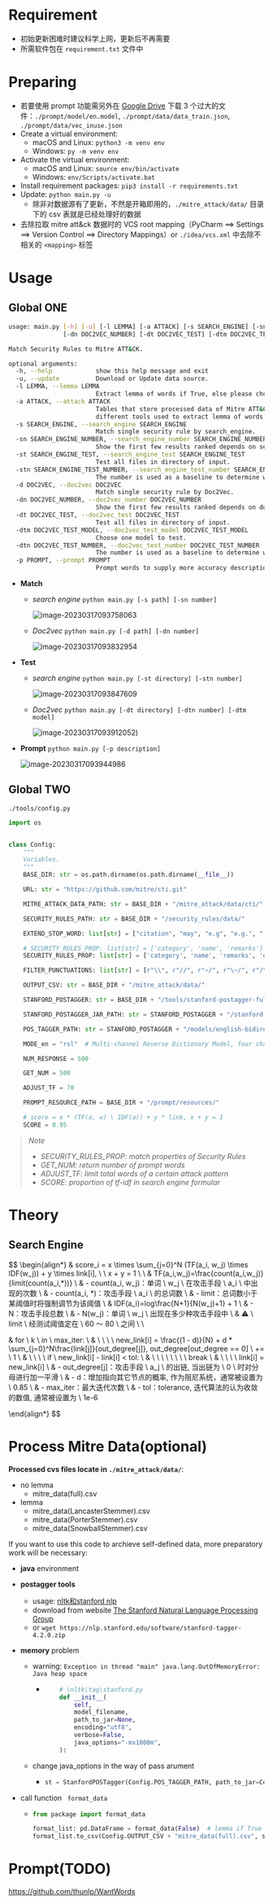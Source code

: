 # Requirement

- 初始更新困难时建议科学上网，更新后不再需要
- 所需软件包在 `requirement.txt` 文件中

# Preparing

- 若要使用 prompt 功能需另外在 [Google Drive](https://drive.google.com/drive/folders/1e-rdHZCyjCW1VsrJu8dNkWWFELc7J9g1?usp=sharing) 下载 3 个过大的文件：`./prompt/model/en.model`, `./prompt/data/data_train.json`, `./prompt/data/vec_inuse.json`
- Create a virtual environment:
  - macOS and Linux: `python3 -m venv env`
  - Windows: `py -m venv env`
- Activate the virtual environment:
  - macOS and Linux: `source env/bin/activate`
  - Windows: `env/Scripts/activate.bat`
- Install requirement packages: `pip3 install -r requirements.txt`
- Update: `python main.py -u`
  - 除非对数据源有了更新，不然是开箱即用的，`./mitre_attack/data/` 目录下的 csv 表就是已经处理好的数据
- 去除拉取 mitre att&ck 数据时的 VCS root mapping（PyCharm ==> Settings ==> Version Control ==> Directory Mappings）or `./idea/vcs.xml` 中去除不相关的 `<mapping>` 标签

# Usage

## Global ONE

```bash
usage: main.py [-h] [-u] [-l LEMMA] [-a ATTACK] [-s SEARCH_ENGINE] [-sn SEARCH_ENGINE_NUMBER] [-st SEARCH_ENGINE_TEST] [-stn SEARCH_ENGINE_TEST_NUMBER] [-d DOC2VEC]
               [-dn DOC2VEC_NUMBER] [-dt DOC2VEC_TEST] [-dtm DOC2VEC_TEST_MODEL] [-dtn DOC2VEC_TEST_NUMBER] [-p PROMPT]

Match Security Rules to Mitre ATT&CK.

optional arguments:
  -h, --help            show this help message and exit
  -u, --update          Download or Update data source.
  -l LEMMA, --lemma LEMMA
                        Extract lemma of words if True, else please choose False.
  -a ATTACK, --attack ATTACK
                        Tables that store processed data of Mitre ATT&CK. -(full) means use complete words instead of extracting lemma of words -(xxxStemmer) means
                        different tools used to extract lemma of words
  -s SEARCH_ENGINE, --search_engine SEARCH_ENGINE
                        Match single security rule by search_engine.
  -sn SEARCH_ENGINE_NUMBER, --search_engine_number SEARCH_ENGINE_NUMBER
                        Show the first few results ranked depends on search_engine.
  -st SEARCH_ENGINE_TEST, --search_engine_test SEARCH_ENGINE_TEST
                        Test all files in directory of input.
  -stn SEARCH_ENGINE_TEST_NUMBER, --search_engine_test_number SEARCH_ENGINE_TEST_NUMBER
                        The number is used as a baseline to determine whether the Security Rule passes the test,eg. tags in top 10 will be considered PASS the test.
  -d DOC2VEC, --doc2vec DOC2VEC
                        Match single security rule by Doc2Vec.
  -dn DOC2VEC_NUMBER, --doc2vec_number DOC2VEC_NUMBER
                        Show the first few results ranked depends on doc2vec.
  -dt DOC2VEC_TEST, --doc2vec_test DOC2VEC_TEST
                        Test all files in directory of input.
  -dtm DOC2VEC_TEST_MODEL, --doc2vec_test_model DOC2VEC_TEST_MODEL
                        Choose one model to test.
  -dtn DOC2VEC_TEST_NUMBER, --doc2vec_test_number DOC2VEC_TEST_NUMBER
                        The number is used as a baseline to determine whether the Security Rule passes the test,eg. tags in top 10 will be considered PASS the test.
  -p PROMPT, --prompt PROMPT
                        Prompt words to supply more accuracy description.
```

- **Match**
  
  - *search engine*   `python main.py [-s path] [-sn number]` 

    ![image-20230317093758063](https://github.com/marsvillager/pictures_for_markdown/raw/main/image-20230406093846172.png)
  
  - *Doc2vec*   `python main.py [-d path] [-dn number]` 
  
    ![image-20230317093832954](https://github.com/marsvillager/pictures_for_markdown/raw/main/image-20230317093832954.png)
  
- **Test**
  - *search engine*  `python main.py [-st directory] [-stn number]`
  
    ![image-20230317093847609](https://github.com/marsvillager/pictures_for_markdown/raw/main/image-20230406095810451.png)
  - *Doc2vec*   `python main.py [-dt directory] [-dtn number] [-dtm model]`
  
    ![image-20230317093912052](https://github.com/marsvillager/pictures_for_markdown/raw/main/image-20230317093912052.png))
  
- **Prompt**  `python main.py [-p description]`

  ![image-20230317093944986](https://github.com/marsvillager/pictures_for_markdown/raw/main/image-20230317093944986.png)

## Global TWO

`./tools/config.py`

```python
import os


class Config:
    """
    Variables.
    """
    BASE_DIR: str = os.path.dirname(os.path.dirname(__file__))

    URL: str = "https://github.com/mitre/cti.git"

    MITRE_ATTACK_DATA_PATH: str = BASE_DIR + "/mitre_attack/data/cti/"

    SECURITY_RULES_PATH: str = BASE_DIR + "/security_rules/data/"

    EXTEND_STOP_WORD: list[str] = ["citation", "may", "e.g", "e.g.", "'s", "att", "ck", 'like', 'particular']

    # SECURITY_RULES_PROP: list[str] = ['category', 'name', 'remarks']
    SECURITY_RULES_PROP: list[str] = ['category', 'name', 'remarks', 'description']

    FILTER_PUNCTUATIONS: list[str] = [r"\\", r"//", r"~/", r"\~/", r"/\/", r"\\\\.\\", r"\\\\"]

    OUTPUT_CSV: str = BASE_DIR + "/mitre_attack/data/"

    STANFORD_POSTAGGER: str = BASE_DIR + "/tools/stanford-postagger-full-2020-11-17"

    STANFORD_POSTAGGER_JAR_PATH: str = STANFORD_POSTAGGER + "/stanford-postagger.jar"

    POS_TAGGER_PATH: str = STANFORD_POSTAGGER + "/models/english-bidirectional-distsim.tagger"

    MODE_en = "rsl"  # Multi-channel Reverse Dictionary Model, four channels: basic, root-affix, sememe, lexname

    NUM_RESPONSE = 500

    GET_NUM = 500

    ADJUST_TF = 70

    PROMPT_RESOURCE_PATH = BASE_DIR + "/prompt/resources/"

    # score = x * (TF(a, w) \ IDF(a)) + y * link, x + y = 1
    SCORE = 0.95
```

> *Note*
>
> - *SECURITY_RULES_PROP: match properties of Security Rules*
> - *GET_NUM: return number of prompt words*
> - *ADJUST_TF: limit total words of a certain attack pattern*
> - *SCORE: proportion of tf-idf in search engine formular*

# Theory

## Search Engine

$$
\begin{align*}
& score_i = x \times \sum_{j=0}^N (TF(a_i, w_j) \times IDF(w_j)) + y \times link[i], \  \  x + y = 1 \\ \\
& TF(a_i,w_j)=\frac{count(a_i,w_j)}{limit(count(a_i,*))} \\
& - count(a_i, w_j)：单词 \ w_j \ 在攻击手段 \ a_i \ 中出现的次数 \\
& - count(a_i, *)：攻击手段 \ a_i \ 的总词数 \\
& - limit：总词数小于某阈值时将强制调节为该阈值 \\
& IDF(a_i)=log\frac{N+1}{N(w_j)+1} + 1 \\
& - N：攻击手段总数 \\
& - N(w_j)：单词 \ w_j \ 出现在多少种攻击手段中 \\
& ⚠️ \ limit \ 经测试阈值定在 \ 60 ～ 80 \ 之间 \\ \\

& for \ k \ in \ max\_iter: \\
& \ \ \ \ new\_link[i] = \frac{(1 - d)}{N} + d * \sum_{j=0}^N\frac{link[j]}{out\_degree[j]}, out\_degree[out\_degree == 0] \ += \ 1 \\
& \ \ \ \ if \ new\_link[i] - link[i]  < tol: \\
& \ \ \ \ \ \ \ \ break \\
& \ \ \ \ link[i] = new\_link[i] \\
& - out\_degree[j]：攻击手段 \ a_j \ 的出链, 当出链为 \ 0 \ 时对分母进行加一平滑 \\
& - d：增加指向其它节点的概率, 作为阻尼系统，通常被设置为 \ 0.85 \\
& - max\_iter：最大迭代次数 \\
& - tol：tolerance, 迭代算法的认为收敛的数值, 通常被设置为 \ 1e-6

\end{align*}
$$

# Process Mitre Data(optional)

**Processed cvs files locate in `./mitre_attack/data/`**:

- no lemma
  - mitre_data(full).csv
- lemma
  - mitre_data(LancasterStemmer).csv
  - mitre_data(PorterStemmer).csv
  - mitre_data(SnowballStemmer).csv

If you want to use this code to archieve self-defined data, more preparatory work will be necessary:

- **java** environment

- **postagger tools** 

  - usage: [nltk和stanford nlp](https://blog.csdn.net/lizzy05/article/details/88148097)
  - download from website [The Stanford Natural Language Processing Group](https://nlp.stanford.edu/software/tagger.html)
  - or `wget https://nlp.stanford.edu/software/stanford-tagger-4.2.0.zip`

- **memory** problem

  - warning: `Exception in thread "main" java.lang.OutOfMemoryError: Java heap space`

    - ```python
          # \nltk\tag\stanford.py
          def __init__(
              self,
              model_filename,
              path_to_jar=None,
              encoding="utf8",
              verbose=False,
              java_options="-mx1000m",
          ):
      ```

  - change java_options in the way of pass arument

    - ```python
      st = StanfordPOSTagger(Config.POS_TAGGER_PATH, path_to_jar=Config.STANFORD_POSTAGGER_JAR_PATH, java_options="-Xmx8G")
      ```

- call function ` format_data`

  - ```python
    from package import format_data
    
    format_list: pd.DataFrame = format_data(False)  # lemma if True
    format_list.to_csv(Config.OUTPUT_CSV + "mitre_data(full).csv", sep=',', index=False, header=True)
    ```

# Prompt(TODO)

https://github.com/thunlp/WantWords

